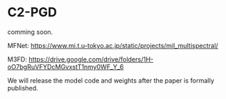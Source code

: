 # C2-PGD

comming soon.

MFNet: https://www.mi.t.u-tokyo.ac.jp/static/projects/mil_multispectral/

M3FD: https://drive.google.com/drive/folders/1H-oO7bgRuVFYDcMGvxstT1nmy0WF_Y_6

We will release the model code and weights after the paper is formally published.
